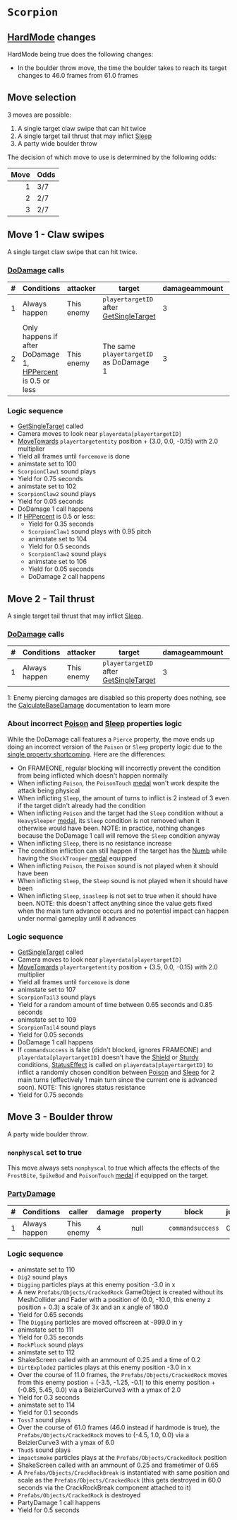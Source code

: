 # `Scorpion`

## [HardMode](../../Damage%20pipeline/HardMode.md) changes
HardMode being true does the following changes:

- In the boulder throw move, the time the boulder takes to reach its target changes to 46.0 frames from 61.0 frames

## Move selection
3 moves are possible:

1. A single target claw swipe that can hit twice
2. A single target tail thrust that may inflict [Sleep](../../Actors%20states/BattleCondition/Sleep.md)
3. A party wide boulder throw

The decision of which move to use is determined by the following odds:

|Move|Odds|
|---:|----|
|1|3/7|
|2|2/7|
|3|2/7|

## Move 1 - Claw swipes
A single target claw swipe that can hit twice.

### [DoDamage](../../Damage%20pipeline/DoDamage.md) calls

|#|Conditions|attacker|target|damageammount|property|overrides|block|
|-:|---|---|---|---|---|---|---|
|1|Always happen|This enemy|`playertargetID` after [GetSingleTarget](../../Actors%20states/Targetting/GetRandomAvaliablePlayer.md#getsingletarget)|3|null|null|`commandsuccess`|
|2|Only happens if after DoDamage 1, [HPPercent](../../Actors%20states/HPPercent.md) is 0.5 or less|This enemy|The same `playertargetID` as DoDamage 1|3|null|null|`commandsuccess`|

### Logic sequence

- [GetSingleTarget](../../Actors%20states/Targetting/GetRandomAvaliablePlayer.md#getsingletarget) called
- Camera moves to look near `playerdata[playertargetID]`
- [MoveTowards](../../../Entities/EntityControl/EntityControl%20Methods.md#movetowards) `playertargetentity` position + (3.0, 0.0, -0.15) with 2.0 multiplier
- Yield all frames until `forcemove` is done
- animstate set to 100
- `ScorpionClaw1` sound plays
- Yield for 0.75 seconds
- animstate set to 102
- `ScorpionClaw2` sound plays
- Yield for 0.05 seconds
- DoDamage 1 call happens
- If [HPPercent](../../Actors%20states/HPPercent.md) is 0.5 or less:
    - Yield for 0.35 seconds
    - `ScorpionClaw1` sound plays with 0.95 pitch
    - animstate set to 104
    - Yield for 0.5 seconds
    - `ScorpionClaw2` sound plays
    - animstate set to 106
    - Yield for 0.05 seconds
    - DoDamage 2 call happens

## Move 2 - Tail thrust
A single target tail thrust that may inflict [Sleep](../../Actors%20states/BattleCondition/Sleep.md).

### [DoDamage](../../Damage%20pipeline/DoDamage.md) calls

|#|Conditions|attacker|target|damageammount|property|overrides|block|
|-:|---|---|---|---|---|---|---|
|1|Always happen|This enemy|`playertargetID` after [GetSingleTarget](../../Actors%20states/Targetting/GetRandomAvaliablePlayer.md#getsingletarget)|3|[Pierce](../../Damage%20pipeline/AttackProperty.md)<sup>1</sup>|null|`commandsuccess`|

1: Enemy piercing damages are disabled so this property does nothing, see the [CalculateBaseDamage](../../Damage%20pipeline/CalculateBaseDamage.md#piercing) documentation to learn more

### About incorrect [Poison](../../Damage%20pipeline/AttackProperty.md) and [Sleep](../../Actors%20states/BattleCondition/Sleep.md) properties logic
While the DoDamage call features a `Pierce` property, the move ends up doing an incorrect version of the `Poison` or `Sleep` property logic due to the [single property shortcoming](../../Damage%20pipeline/Known%20design%20issues.md#it-is-impossible-to-call-dodamage-using-multiple-attackproperty). Here are the differences:

- On FRAMEONE, regular blocking will incorrectly prevent the condition from being inflicted which doesn't happen normally
- When inflicting `Poison`, the `PoisonTouch` [medal](../../../Enums%20and%20IDs/Medal.md) won't work despite the attack being physical
- When inflicting `Sleep`, the amount of turns to inflict is 2 instead of 3 even if the target didn't already had the condition
- When inflicting `Poison` and the target had the `Sleep` condition without a `HeavySleeper` [medal](../../../Enums%20and%20IDs/Medal.md), its `Sleep` condition is not removed when it otherwise would have been. NOTE: in practice, nothing changes because the DoDamage 1 call will remove the `Sleep` condition anyway
- When inflicting `Sleep`, there is no resistance increase
- The condition infliction can still happen if the target has the [Numb](../../Actors%20states/BattleCondition/Numb.md) while having the `ShockTrooper` [medal](../../../Enums%20and%20IDs/Medal.md) equipped
- When inflicting `Poison`, the `Poison` sound is not played when it should have been
- When inflicting `Sleep`, the `Sleep` sound is not played when it should have been
- When inflicting `Sleep`, `isasleep` is not set to true when it should have been. NOTE: this doesn't affect anything since the value gets fixed when the main turn advance occurs and no potential impact can happen under normal gameplay until it advances

### Logic sequence

- [GetSingleTarget](../../Actors%20states/Targetting/GetRandomAvaliablePlayer.md#getsingletarget) called
- Camera moves to look near `playerdata[playertargetID]`
- [MoveTowards](../../../Entities/EntityControl/EntityControl%20Methods.md#movetowards) `playertargetentity` position + (3.5, 0.0, -0.15) with 2.0 multiplier
- Yield all frames until `forcemove` is done
- animstate set to 107
- `ScorpionTail3` sound plays
- Yield for a random amount of time between 0.65 seconds and 0.85 seconds
- animstate set to 109
- `ScorpionTail4` sound plays
- Yield for 0.05 seconds
- DoDamage 1 call happens
- If `commandsuccess` is false (didn't blocked, ignores FRAMEONE) and `playerdata[playertargetID]` doesn't have the [Shield](../../Actors%20states/BattleCondition/Shield.md) or [Sturdy](../../Player%20actions/Skills/Sturdy.md) conditions, [StatusEffect](../../Actors%20states/Conditions%20methods/StatusEffect.md) is called on `playerdata[playertargetID]` to inflict a randomly chosen condition between [Poison](../../Actors%20states/BattleCondition/Poison.md) and [Sleep](../../Actors%20states/BattleCondition/Sleep.md) for 2 main turns (effectively 1 main turn since the current one is advanced soon). NOTE: This ignores status resistance
- Yield for 0.75 seconds

## Move 3 - Boulder throw
A party wide boulder throw.

### `nonphyscal` set to true
This move always sets `nonphyscal` to true which affects the effects of the `FrostBite`, `SpikeBod` and `PoisonTouch` [medal](../Enums%20and%20IDs/Medal.md) if equipped on the target.

### [PartyDamage](../../Damage%20pipeline/PartyDamage.md)

|#|Conditions|caller|damage|property|block|jumpheight|spinammount|jumpevenonblock|overrides|
|-:|---------|-----|-------|-------|-----|----------|-----------|--------------|---------|
|1|Always happen|This enemy|4|null|`commandsuccess`|0.0|Vector3.zero|false|null|

### Logic sequence

- animstate set to 110
- `Dig2` sound plays
- `Digging` particles plays at this enemy position -3.0 in x
- A new `Prefabs/Objects/CrackedRock` GameObject is created without its MeshCollider and Fader with a position of (0.0, -10.0, this enemy z position + 0.3) a scale of 3x and an x angle of 180.0
- Yield for 0.65 seconds
- The `Digging` particles are moved offscreen at -999.0 in y
- animstate set to 111
- Yield for 0.35 seconds
- `RockPluck` sound plays
- animstate set to 112
- ShakeScreen called with an ammount of 0.25 and a time of 0.2
- `DirtExplode2` particles plays at this enemy position -3.0 in x
- Over the course of 11.0 frames, the `Prefabs/Objects/CrackedRock` moves from this enemy postion + (-3.5, -1.25, -0.1) to this enemy position + (-0.85, 5.45, 0.0) via a BeizierCurve3 with a ymax of 2.0
- Yield for 0.3 seconds
- animstate set to 114
- Yield for 0.1 seconds
- `Toss7` sound plays
- Over the course of 61.0 frames (46.0 instead if hardmode is true), the `Prefabs/Objects/CrackedRock` moves to (-4.5, 1.0, 0.0) via a BeizierCurve3 with a ymax of 6.0
- `Thud5` sound plays
- `impactsmoke` particles plays at the `Prefabs/Objects/CrackedRock` position
- ShakeScreen called with an ammount of 0.25 and frametimer of 0.65
- A `Prefabs/Objects/CrackRockBreak` is instantiated with same position and scale as the `Prefabs/Objects/CrackedRock` (this gets destroyed in 60.0 seconds via the CrackRockBreak component attached to it) 
- `Prefabs/Objects/CrackedRock` is destroyed
- PartyDamage 1 call happens
- Yield for 0.5 seconds
